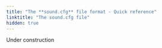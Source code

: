 ```yaml
---
title: "The **sound.cfg** file format - Quick reference"
linktitle: "The sound.cfg file"
hidden: true
---
```


Under construction
